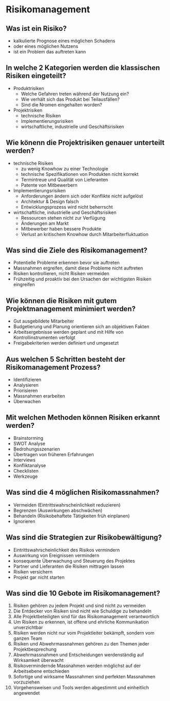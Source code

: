 # Risikomanagement

## Was ist ein Risiko?
* kalkulierte Prognose eines möglichen Schadens
* oder eines möglichen Nutzens
* ist ein Problem das auftreten kann

## In welche 2 Kategorien werden die klassischen Risiken eingeteilt?
* Produktrisiken
    * Welche Gefahren treten während der Nutzung ein?
    * Wie verhält sich das Produkt bei Teilausfällen?
    * Sind die Nromen eingehalten worden?
* Projektrisiken
    * technische Risiken
    * Implementierungsrisiken
    * wirtschaftliche, industrielle und Geschäftsrisiken

## Wie könenn die Projektrisiken genauer unterteilt werden?
* technische Risiken
    * zu wenig Knowhow zu einer Technologie
    * technische Spezifikationen von Produkten nicht korrekt
    * Termintreue und Qualität von Lieferanten
    * Patente von Mitbewerbern
* Implementierungsrisiken
    * Anforderungen ändern sich oder Konflikte nicht aufgelöst
    * Architektur & Design falsch
    * Entwicklungsprozess wird nicht beherrscht
* wirtschaftliche, industrielle und Geschäftsrisiken
    * Ressourcen stehen nicht zur Verfügung
    * Änderungen am Markt
    * Mitbewerber haben bessere Produkte
    * Verlust an kritischem Knowhow durch Mitarbeiterfluktuation

## Was sind die Ziele des Risikomanagement?
* Potentielle Probleme erkennen bevor sie auftreten
* Massnahmen ergreifen, damit diese Probleme nicht auftreten 
* Risiken kontrollieren, nicht Risiken vermeiden
* Frühzeitig und proaktiv bei den Ursachen der wichtigsten Risiken eingreifen

## Wie können die Risiken mit gutem Projektmanagement minimiert werden?
* Gut ausgebildete Mitarbeiter
* Budgetierung und Planung orientieren sich an objektiven Fakten
* Arbeitsergebnisse werden geplant und mit Hilfe von Kontrollinstrumenten verfolgt
* Freigabekriterien werden definiert und umgesetzt

## Aus welchen 5 Schritten besteht der Risikomanagement Prozess?
* Identifizieren
* Analysieren
* Priorisieren
* Massnahmen erarbeiten
* Überwachen

## Mit welchen Methoden können Risiken erkannt werden?
* Brainstorming
* SWOT Analyse
* Bedrohungsszenarien
* Übertragen von früheren Erfahrungen
* Interviews
* Konfliktanalyse
* Checklisten
* Werkzeuge

## Was sind die 4 möglichen Risikomassnahmen?
* Vermeiden (Eintrittswahrscheinlichkeit reduzieren)
* Begrenzen (Auswirkungen abschwächen)
* Behandeln (Risikobehaftete Tätigkeiten früh einplanen)
* Ignorieren

## Was sind die Strategien zur Risikobewältigung?
* Eintrittswahrscheinlichkeit des Risikos vermindern
* Auswirkung von Ereignissen vermindern
* konsequente Überwachung und Steuerung des Projektes
* Partner und Lieferanten die Risiken mittragen lassen
* Risiken versichern
* Projekt gar nicht starten

## Was sind die 10 Gebote im Risikomanagement?
1. Risiken gehören zu jedem Projekt und sind nicht zu vermeiden
2. Die Entdecker von Risiken sind nicht wie Schuldige zu behandeln
3. Alle Projektbeteiligten sind für das Risikomanagement verantwortlich
4. Um Risiken zu erkennen, ist offene und ehrliche Kommunikation unverzichtbar
5. Risiken werden nicht nur vom Projektleiter bekämpft, sondern vom ganzen Team
6. Risiken und Abwehrmassnahmen gehören zu den Themen jeder Projektbesprechung
7. Abwehrmassnahmen und Entscheidungen werdenständig auf Wirksamkeit überwacht
8. Risikovermindernde Massnahmen werden möglichst auf der Arbeitsebene entschieden
9. Sofortige und wirksame Massnahmen sind perfekten Massnahmen vorzuziehen
10. Vorgehensweisen und Tools werden abgestimmt und einheitlich angewendet

